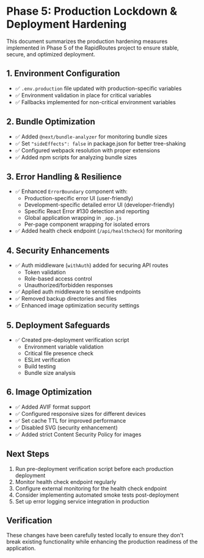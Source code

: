 # Phase 5: Production Lockdown & Deployment Hardening

This document summarizes the production hardening measures implemented in Phase 5 of the RapidRoutes project to ensure stable, secure, and optimized deployment.

## 1. Environment Configuration

- ✅ `.env.production` file updated with production-specific variables
- ✅ Environment validation in place for critical variables
- ✅ Fallbacks implemented for non-critical environment variables

## 2. Bundle Optimization

- ✅ Added `@next/bundle-analyzer` for monitoring bundle sizes
- ✅ Set `"sideEffects": false` in package.json for better tree-shaking
- ✅ Configured webpack resolution with proper extensions
- ✅ Added npm scripts for analyzing bundle sizes

## 3. Error Handling & Resilience

- ✅ Enhanced `ErrorBoundary` component with:
  - Production-specific error UI (user-friendly)
  - Development-specific detailed error UI (developer-friendly)
  - Specific React Error #130 detection and reporting
  - Global application wrapping in `_app.js`
  - Per-page component wrapping for isolated errors
- ✅ Added health check endpoint (`/api/healthcheck`) for monitoring

## 4. Security Enhancements

- ✅ Auth middleware (`withAuth`) added for securing API routes
  - Token validation
  - Role-based access control
  - Unauthorized/forbidden responses
- ✅ Applied auth middleware to sensitive endpoints
- ✅ Removed backup directories and files
- ✅ Enhanced image optimization security settings

## 5. Deployment Safeguards

- ✅ Created pre-deployment verification script
  - Environment variable validation
  - Critical file presence check
  - ESLint verification
  - Build testing
  - Bundle size analysis

## 6. Image Optimization

- ✅ Added AVIF format support
- ✅ Configured responsive sizes for different devices
- ✅ Set cache TTL for improved performance
- ✅ Disabled SVG (security enhancement)
- ✅ Added strict Content Security Policy for images

## Next Steps

1. Run pre-deployment verification script before each production deployment
2. Monitor health check endpoint regularly
3. Configure external monitoring for the health check endpoint
4. Consider implementing automated smoke tests post-deployment
5. Set up error logging service integration in production

## Verification

These changes have been carefully tested locally to ensure they don't break existing functionality while enhancing the production readiness of the application.